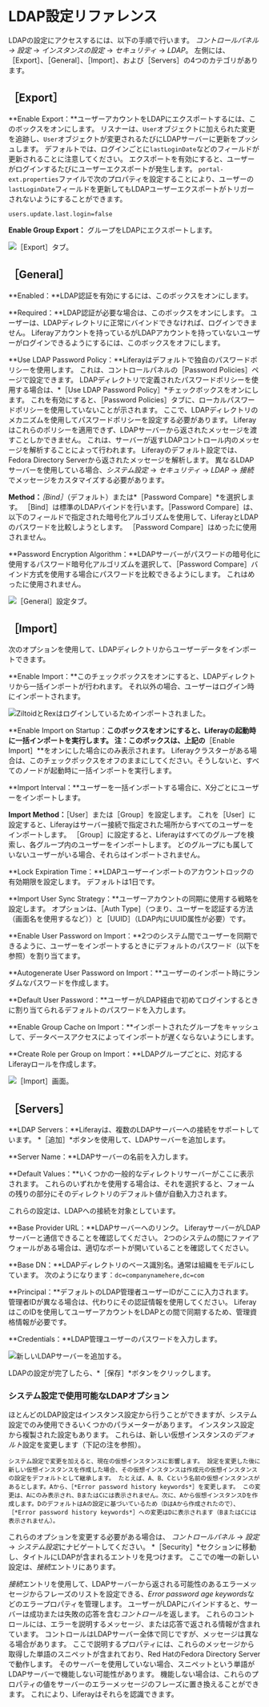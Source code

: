 # LDAP設定リファレンス

LDAPの設定にアクセスするには、以下の手順で行います。 *コントロールパネル &rarr; 設定* &rarr; *インスタンスの設定* &rarr; *セキュリティ* &rarr; *LDAP*。 左側には、［Export］、［General］、［Import］、および［Servers］の4つのカテゴリがあります。

## ［Export］

**Enable Export：**ユーザーアカウントをLDAPにエクスポートするには、このボックスをオンにします。 リスナーは、`User`オブジェクトに加えられた変更を追跡し、`User`オブジェクトが変更されるたびにLDAPサーバーに更新をプッシュします。 デフォルトでは、ログインごとに`lastLoginDate`などのフィールドが更新されることに注意してください。 エクスポートを有効にすると、ユーザーがログインするたびにユーザーエクスポートが発生します。 `portal-ext.properties`ファイルで次のプロパティを設定することにより、ユーザーの`lastLoginDate`フィールドを更新してもLDAPユーザーエクスポートがトリガーされないようにすることができます。

```properties
users.update.last.login=false
```

**Enable Group Export：** グループをLDAPにエクスポートします。

![［Export］タブ。](./ldap-configuration-reference/images/01.png)

## ［General］

**Enabled：**LDAP認証を有効にするには、このボックスをオンにします。

**Required：**LDAP認証が必要な場合は、このボックスをオンにします。 ユーザーは、LDAPディレクトリに正常にバインドできなければ、ログインできません。 Liferayアカウントを持っているがLDAPアカウントを持っていないユーザーがログインできるようにするには、このボックスをオフにします。

**Use LDAP Password Policy：**Liferayはデフォルトで独自のパスワードポリシーを使用します。 これは、コントロールパネルの［Password Policies］ページで設定できます。 LDAPディレクトリで定義されたパスワードポリシーを使用する場合は、*［Use LDAP Password Policy］*チェックボックスをオンにします。 これを有効にすると、［Password Policies］タブに、ローカルパスワードポリシーを使用していないことが示されます。 ここで、LDAPディレクトリのメカニズムを使用してパスワードポリシーを設定する必要があります。 Liferayはこれらのポリシーを適用できず、LDAPサーバーから返されたメッセージを渡すことしかできません。 これは、サーバーが返すLDAPコントロール内のメッセージを解析することによって行われます。 Liferayのデフォルト設定では、Fedora Directory Serverから返されたメッセージを解析します。 異なるLDAPサーバーを使用している場合、*システム設定* &rarr; *セキュリティ* &rarr; *LDAP* &rarr; *接続*でメッセージをカスタマイズする必要があります。

**Method：***［Bind］*（デフォルト）または*［Password Compare］*を選択します。 ［Bind］は標準のLDAPバインドを行います。［Password Compare］は、以下のフィールドで指定された暗号化アルゴリズムを使用して、LiferayとLDAPのパスワードを比較しようとします。 ［Password Compare］はめったに使用されません。

**Password Encryption Algorithm：**LDAPサーバーがパスワードの暗号化に使用するパスワード暗号化アルゴリズムを選択して、［Password Compare］バインド方式を使用する場合にパスワードを比較できるようにします。 これはめったに使用されません。

![［General］設定タブ。](./ldap-configuration-reference/images/02.png)

## ［Import］

次のオプションを使用して、LDAPディレクトリからユーザーデータをインポートできます。

**Enable Import：**このチェックボックスをオンにすると、LDAPディレクトリから一括インポートが行われます。 それ以外の場合、ユーザーはログイン時にインポートされます。

![ZiltoidとRexはログインしているためインポートされました。](./ldap-configuration-reference/images/03.png)

**Enable Import on Startup：**このボックスをオンにすると、Liferayの起動時に一括インポートを実行します。 注：このボックスは、上記の**［Enable Import］**をオンにした場合にのみ表示されます。 Liferayクラスターがある場合は、このチェックボックスをオフのままにしてください。そうしないと、すべてのノードが起動時に一括インポートを実行します。

**Import Interval：**ユーザーを一括インポートする場合に、X分ごとにユーザーをインポートします。

**Import Method：**［User］または［Group］を設定します。 これを［User］に設定すると、Liferayはサーバー接続で指定された場所からすべてのユーザーをインポートします。 ［Group］に設定すると、Liferayはすべてのグループを検索し、各グループ内のユーザーをインポートします。 どのグループにも属していないユーザーがいる場合、それらはインポートされません。

**Lock Expiration Time：**LDAPユーザーインポートのアカウントロックの有効期限を設定します。 デフォルトは1日です。

**Import User Sync Strategy：**ユーザーアカウントの同期に使用する戦略を設定します。 オプションは、［Auth Type］（つまり、ユーザーを認証する方法（画面名を使用するなど））と［UUID］（LDAP内にUUID属性が必要）です。

**Enable User Password on Import：**2つのシステム間でユーザーを同期できるように、ユーザーをインポートするときにデフォルトのパスワード（以下を参照）を割り当てます。

**Autogenerate User Password on Import：**ユーザーのインポート時にランダムなパスワードを作成します。

**Default User Password：**ユーザーがLDAP経由で初めてログインするときに割り当てられるデフォルトのパスワードを入力します。

**Enable Group Cache on Import：**インポートされたグループをキャッシュして、データベースアクセスによってインポートが遅くならないようにします。

**Create Role per Group on Import：**LDAPグループごとに、対応するLiferayロールを作成します。

![［Import］画面。](./ldap-configuration-reference/images/04.png)

## ［Servers］

**LDAP Servers：**Liferayは、複数のLDAPサーバーへの接続をサポートしています。 *［追加］*ボタンを使用して、LDAPサーバーを追加します。

**Server Name：**LDAPサーバーの名前を入力します。

**Default Values：**いくつかの一般的なディレクトリサーバーがここに表示されます。 これらのいずれかを使用する場合は、それを選択すると、フォームの残りの部分にそのディレクトリのデフォルト値が自動入力されます。

これらの設定は、LDAPへの接続を対象としています。

**Base Provider URL：**LDAPサーバーへのリンク。 LiferayサーバーがLDAPサーバーと通信できることを確認してください。 2つのシステムの間にファイアウォールがある場合は、適切なポートが開いていることを確認してください。

**Base DN：**LDAPディレクトリのベース識別名。通常は組織をモデルにしています。 次のようになります：`dc=companynamehere,dc=com`

**Principal：**デフォルトのLDAP管理者ユーザーIDがここに入力されます。 管理者IDが異なる場合は、代わりにその認証情報を使用してください。 LiferayはこのIDを使用してユーザーアカウントをLDAPとの間で同期するため、管理資格情報が必要です。

**Credentials：**LDAP管理ユーザーのパスワードを入力します。

![新しいLDAPサーバーを追加する。](./ldap-configuration-reference/images/05.png)

LDAPの設定が完了したら、*［保存］*ボタンをクリックします。

### システム設定で使用可能なLDAPオプション

ほとんどのLDAP設定はインスタンス設定から行うことができますが、システム設定でのみ使用できるいくつかのパラメーターがあります。 インスタンス設定から複製された設定もあります。 これらは、新しい仮想インスタンスの*デフォルト*設定を変更します（下記の注を参照）。

```{note}
システム設定で変更を加えると、現在の仮想インスタンスに影響します。 設定を変更した後に新しい仮想インスタンスを作成した場合、その仮想インスタンスは作成元の仮想インスタンスの設定をデフォルトとして継承します。 たとえば、A、B、Cという名前の仮想インスタンスがあるとします。Aから、［*Error password history keywords*］を変更します。 この変更は、Aにのみ表示され、BまたはCには表示されません。次に、Aから仮想インスタンスDを作成します。DのデフォルトはAの設定に基づいているため（DはAから作成されたので）、［*Error password history keywords*］への変更はDに表示されます（BまたはCには表示されません）。
```

これらのオプションを変更する必要がある場合は、 *コントロールパネル* &rarr; *設定* &rarr; *システム設定*にナビゲートしてください。 *［Security］*セクションに移動し、タイトルにLDAPが含まれるエントリを見つけます。 ここでの唯一の新しい設定は、*接続*エントリにあります。

*接続*エントリを使用して、LDAPサーバーから返される可能性のあるエラーメッセージからフレーズのリストを設定できる、*Error password age keywords*などのエラープロパティを管理します。 ユーザーがLDAPにバインドすると、サーバーは成功または失敗の応答を含む*コントロール*を返します。 これらのコントロールには、エラーを説明するメッセージ、または応答で返される情報が含まれています。 コントロールはLDAPサーバー全体で同じですが、メッセージは異なる場合があります。 ここで説明するプロパティには、これらのメッセージから取得した単語のスニペットが含まれており、Red HatのFedora Directory Serverで動作します。 そのサーバーを使用していない場合、スニペットという単語がLDAPサーバーで機能しない可能性があります。 機能しない場合は、これらのプロパティの値をサーバーのエラーメッセージのフレーズに置き換えることができます。 これにより、Liferayはそれらを認識できます。

